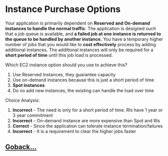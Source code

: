 # Instance Purchase Options

Your application is primarily dependent on **Reserved and On-demand instances to handle the normal traffic**. The application is designed such that a job queue is available, and **a failed job at one instance is returned to the queue to be handled by another instance.** You have a temporary higher number of jobs that you would like to **cost effectively** process by adding additional instances. The additional instances will only be required for a **short period of time** until this job load is processed.

Which EC2 instance option should you use to achieve this?

1. Use Reserved Instances, they guarantee capacity
2. Use on-demand instances because this is just a short period of time
3. **Spot instances**
4. Do no add new instances, the existing can handle the load over time

Choice Analysis:

1. **Incorrect** - The need is only for a short period of time. RIs have 1 year or 3 year commitment
2. **Incorrect** - On-demand instance are more expensive than Spot and RIs
3. **Correct** - Since the application can tolerate instance termination/failures
4. **Incorrect** - It is a requirement to clear the higher jobs faster


## [Goback...](./index.md)